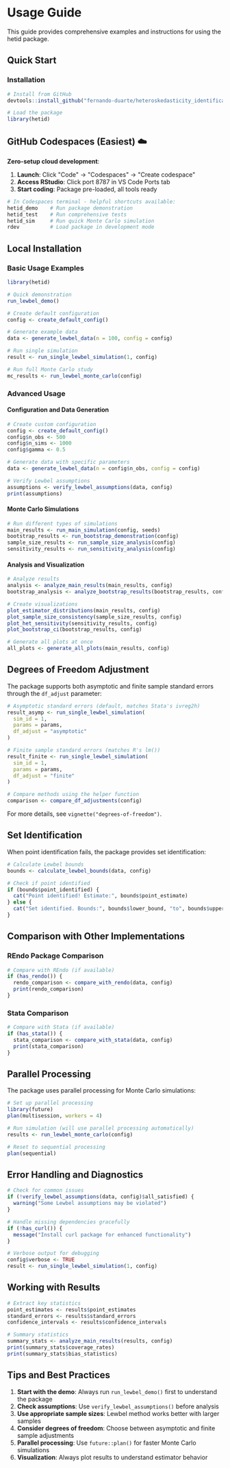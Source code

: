 # Usage Guide

This guide provides comprehensive examples and instructions for using the hetid package.

## Quick Start

### Installation

```r
# Install from GitHub
devtools::install_github("fernando-duarte/heteroskedasticity_identification")

# Load the package
library(hetid)
```

## GitHub Codespaces (Easiest) ☁️

**Zero-setup cloud development**:

1. **Launch**: Click "Code" → "Codespaces" → "Create codespace"
2. **Access RStudio**: Click port 8787 in VS Code Ports tab
3. **Start coding**: Package pre-loaded, all tools ready

```bash
# In Codespaces terminal - helpful shortcuts available:
hetid_demo    # Run package demonstration
hetid_test    # Run comprehensive tests
hetid_sim     # Run quick Monte Carlo simulation
rdev          # Load package in development mode
```

## Local Installation

### Basic Usage Examples

```r
library(hetid)

# Quick demonstration
run_lewbel_demo()

# Create default configuration
config <- create_default_config()

# Generate example data
data <- generate_lewbel_data(n = 100, config = config)

# Run single simulation
result <- run_single_lewbel_simulation(1, config)

# Run full Monte Carlo study
mc_results <- run_lewbel_monte_carlo(config)
```

### Advanced Usage

#### Configuration and Data Generation

```r
# Create custom configuration
config <- create_default_config()
config$n_obs <- 500
config$n_sims <- 1000
config$gamma <- 0.5

# Generate data with specific parameters
data <- generate_lewbel_data(n = config$n_obs, config = config)

# Verify Lewbel assumptions
assumptions <- verify_lewbel_assumptions(data, config)
print(assumptions)
```

#### Monte Carlo Simulations

```r
# Run different types of simulations
main_results <- run_main_simulation(config, seeds)
bootstrap_results <- run_bootstrap_demonstration(config)
sample_size_results <- run_sample_size_analysis(config)
sensitivity_results <- run_sensitivity_analysis(config)
```

#### Analysis and Visualization

```r
# Analyze results
analysis <- analyze_main_results(main_results, config)
bootstrap_analysis <- analyze_bootstrap_results(bootstrap_results, config)

# Create visualizations
plot_estimator_distributions(main_results, config)
plot_sample_size_consistency(sample_size_results, config)
plot_het_sensitivity(sensitivity_results, config)
plot_bootstrap_ci(bootstrap_results, config)

# Generate all plots at once
all_plots <- generate_all_plots(main_results, config)
```

## Degrees of Freedom Adjustment

The package supports both asymptotic and finite sample standard errors through the `df_adjust` parameter:

```r
# Asymptotic standard errors (default, matches Stata's ivreg2h)
result_asymp <- run_single_lewbel_simulation(
  sim_id = 1,
  params = params,
  df_adjust = "asymptotic"
)

# Finite sample standard errors (matches R's lm())
result_finite <- run_single_lewbel_simulation(
  sim_id = 1,
  params = params,
  df_adjust = "finite"
)

# Compare methods using the helper function
comparison <- compare_df_adjustments(config)
```

For more details, see `vignette("degrees-of-freedom")`.

## Set Identification

When point identification fails, the package provides set identification:

```r
# Calculate Lewbel bounds
bounds <- calculate_lewbel_bounds(data, config)

# Check if point identified
if (bounds$point_identified) {
  cat("Point identified! Estimate:", bounds$point_estimate)
} else {
  cat("Set identified. Bounds:", bounds$lower_bound, "to", bounds$upper_bound)
}
```

## Comparison with Other Implementations

### REndo Package Comparison

```r
# Compare with REndo (if available)
if (has_rendo()) {
  rendo_comparison <- compare_with_rendo(data, config)
  print(rendo_comparison)
}
```

### Stata Comparison

```r
# Compare with Stata (if available)
if (has_stata()) {
  stata_comparison <- compare_with_stata(data, config)
  print(stata_comparison)
}
```

## Parallel Processing

The package uses parallel processing for Monte Carlo simulations:

```r
# Set up parallel processing
library(future)
plan(multisession, workers = 4)

# Run simulation (will use parallel processing automatically)
results <- run_lewbel_monte_carlo(config)

# Reset to sequential processing
plan(sequential)
```

## Error Handling and Diagnostics

```r
# Check for common issues
if (!verify_lewbel_assumptions(data, config)$all_satisfied) {
  warning("Some Lewbel assumptions may be violated")
}

# Handle missing dependencies gracefully
if (!has_curl()) {
  message("Install curl package for enhanced functionality")
}

# Verbose output for debugging
config$verbose <- TRUE
result <- run_single_lewbel_simulation(1, config)
```

## Working with Results

```r
# Extract key statistics
point_estimates <- results$point_estimates
standard_errors <- results$standard_errors
confidence_intervals <- results$confidence_intervals

# Summary statistics
summary_stats <- analyze_main_results(results, config)
print(summary_stats$coverage_rates)
print(summary_stats$bias_statistics)
```

## Tips and Best Practices

1. **Start with the demo**: Always run `run_lewbel_demo()` first to understand the package
2. **Check assumptions**: Use `verify_lewbel_assumptions()` before analysis
3. **Use appropriate sample sizes**: Lewbel method works better with larger samples
4. **Consider degrees of freedom**: Choose between asymptotic and finite sample adjustments
5. **Parallel processing**: Use `future::plan()` for faster Monte Carlo simulations
6. **Visualization**: Always plot results to understand estimator behavior
